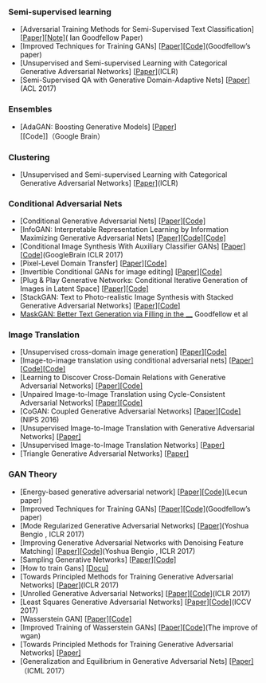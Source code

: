 ### Semi-supervised learning

- [Adversarial Training Methods for Semi-Supervised Text Classification] [[Paper\]](https://arxiv.org/abs/1605.07725)[[Note\]](https://github.com/dennybritz/deeplearning-papernotes/blob/master/notes/adversarial-text-classification.md)( Ian Goodfellow Paper)
- [Improved Techniques for Training GANs] [[Paper\]](https://arxiv.org/abs/1606.03498)[[Code\]](https://github.com/openai/improved-gan)(Goodfellow’s paper)
- [Unsupervised and Semi-supervised Learning with Categorical Generative Adversarial Networks] [[Paper\]](https://arxiv.org/abs/1511.06390)(ICLR)
- [Semi-Supervised QA with Generative Domain-Adaptive Nets] [[Paper\]](https://arxiv.org/abs/1702.02206)(ACL 2017)



### Ensembles

- [AdaGAN: Boosting Generative Models] [[Paper\]](https://arxiv.org/abs/1701.02386)[[Code]]（Google Brain）



### Clustering

- [Unsupervised and Semi-supervised Learning with Categorical Generative Adversarial Networks] [[Paper\]](https://arxiv.org/abs/1511.06390)(ICLR)



### Conditional Adversarial Nets

- [Conditional Generative Adversarial Nets] [[Paper\]](https://arxiv.org/abs/1411.1784)[[Code\]](https://github.com/zhangqianhui/Conditional-Gans)
- [InfoGAN: Interpretable Representation Learning by Information Maximizing Generative Adversarial Nets] [[Paper\]](https://arxiv.org/abs/1606.03657)[[Code\]](https://github.com/buriburisuri/supervised_infogan)[[Code\]](https://github.com/openai/InfoGAN)
- [Conditional Image Synthesis With Auxiliary Classifier GANs] [[Paper\]](https://arxiv.org/abs/1610.09585)[[Code\]](https://github.com/buriburisuri/ac-gan)(GoogleBrain ICLR 2017)
- [Pixel-Level Domain Transfer] [[Paper\]](https://arxiv.org/pdf/1603.07442v2.pdf)[[Code\]](https://github.com/fxia22/pldtgan)
- [Invertible Conditional GANs for image editing] [[Paper\]](https://arxiv.org/abs/1611.06355)[[Code\]](https://github.com/Guim3/IcGAN)
- [Plug & Play Generative Networks: Conditional Iterative Generation of Images in Latent Space] [[Paper\]](https://arxiv.org/abs/1612.00005v1)[[Code\]](https://github.com/Evolving-AI-Lab/ppgn)
- [StackGAN: Text to Photo-realistic Image Synthesis with Stacked Generative Adversarial Networks] [[Paper\]](https://arxiv.org/pdf/1612.03242v1.pdf)[[Code\]](https://github.com/hanzhanggit/StackGAN)
- [MaskGAN: Better Text Generation via Filling in the **__**](https://arxiv.org/abs/1801.07736) Goodfellow et al





### Image Translation

- [Unsupervised cross-domain image generation] [[Paper\]](https://arxiv.org/abs/1611.02200)[[Code\]](https://github.com/yunjey/domain-transfer-network)
- [Image-to-image translation using conditional adversarial nets] [[Paper\]](https://arxiv.org/pdf/1611.07004v1.pdf)[[Code\]](https://github.com/phillipi/pix2pix)[[Code\]](https://github.com/yenchenlin/pix2pix-tensorflow)
- [Learning to Discover Cross-Domain Relations with Generative Adversarial Networks] [[Paper\]](https://arxiv.org/abs/1703.05192)[[Code\]](https://github.com/carpedm20/DiscoGAN-pytorch)
- [Unpaired Image-to-Image Translation using Cycle-Consistent Adversarial Networks] [[Paper\]](https://junyanz.github.io/CycleGAN/)[[Code\]](https://github.com/junyanz/CycleGAN)
- [CoGAN: Coupled Generative Adversarial Networks] [[Paper\]](https://arxiv.org/abs/1606.07536)[[Code\]](https://github.com/andrewliao11/CoGAN-tensorflow)(NIPS 2016)
- [Unsupervised Image-to-Image Translation with Generative Adversarial Networks] [[Paper\]](https://arxiv.org/pdf/1701.02676.pdf)
- [Unsupervised Image-to-Image Translation Networks] [[Paper\]](https://arxiv.org/abs/1703.00848)
- [Triangle Generative Adversarial Networks] [[Paper\]](https://arxiv.org/abs/1709.06548)





### GAN Theory

- [Energy-based generative adversarial network] [[Paper\]](https://arxiv.org/pdf/1609.03126v2.pdf)[[Code\]](https://github.com/buriburisuri/ebgan)(Lecun paper)
- [Improved Techniques for Training GANs] [[Paper\]](https://arxiv.org/abs/1606.03498)[[Code\]](https://github.com/openai/improved-gan)(Goodfellow’s paper)
- [Mode Regularized Generative Adversarial Networks] [[Paper\]](https://openreview.net/pdf?id=HJKkY35le)(Yoshua Bengio , ICLR 2017)
- [Improving Generative Adversarial Networks with Denoising Feature Matching] [[Paper\]](https://openreview.net/pdf?id=S1X7nhsxl)[[Code\]](https://github.com/hvy/chainer-gan-denoising-feature-matching)(Yoshua Bengio , ICLR 2017)
- [Sampling Generative Networks] [[Paper\]](https://arxiv.org/abs/1609.04468)[[Code\]](https://github.com/dribnet/plat)
- [How to train Gans] [[Docu\]](https://github.com/soumith/ganhacks#authors)
- [Towards Principled Methods for Training Generative Adversarial Networks] [[Paper\]](https://openreview.net/forum?id=Hk4_qw5xe)(ICLR 2017)
- [Unrolled Generative Adversarial Networks] [[Paper\]](https://arxiv.org/abs/1611.02163)[[Code\]](https://github.com/poolio/unrolled_gan)(ICLR 2017)
- [Least Squares Generative Adversarial Networks] [[Paper\]](https://arxiv.org/abs/1611.04076)[[Code\]](https://github.com/pfnet-research/chainer-LSGAN)(ICCV 2017)
- [Wasserstein GAN] [[Paper\]](https://arxiv.org/abs/1701.07875)[[Code\]](https://github.com/martinarjovsky/WassersteinGAN)
- [Improved Training of Wasserstein GANs] [[Paper\]](https://arxiv.org/abs/1704.00028)[[Code\]](https://github.com/igul222/improved_wgan_training)(The improve of wgan)
- [Towards Principled Methods for Training Generative Adversarial Networks] [[Paper\]](https://arxiv.org/abs/1701.04862)
- [Generalization and Equilibrium in Generative Adversarial Nets] [[Paper\]](https://arxiv.org/abs/1703.00573)（ICML 2017）